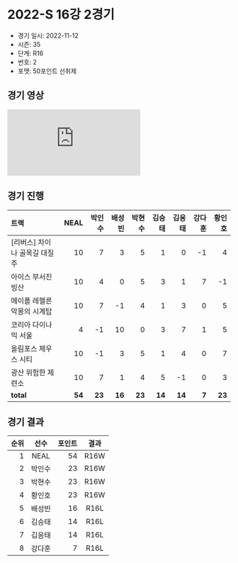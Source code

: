 # 2022-S 16강 2경기

- 경기 일시: 2022-11-12
- 시즌: 35
- 단계: R16
- 번호: 2
- 포맷: 50포인트 선취제





## 경기 영상
<iframe src="https://www.youtube.com/embed/Zy62vs7xgKo" frameborder="0" allowfullscreen>
</iframe>

## 경기 진행

| 트랙 | NEAL | 박인수 | 배성빈 | 박현수 | 김승태 | 김응태 | 강다훈 | 황인호 |
|:---|---:|---:|---:|---:|---:|---:|---:|---:|
| [리버스] 차이나 골목길 대질주 | 10 | 7 | 3 | 5 | 1 | 0 | -1 | 4 |
| 아이스 부서진 빙산 | 10 | 4 | 0 | 5 | 3 | 1 | 7 | -1 |
| 메이플 레헬른 악몽의 시계탑 | 10 | 7 | -1 | 4 | 1 | 3 | 0 | 5 |
| 코리아 다이나믹 서울 | 4 | -1 | 10 | 0 | 3 | 7 | 1 | 5 |
| 올림포스 제우스 시티 | 10 | -1 | 3 | 5 | 1 | 4 | 0 | 7 |
| 광산 위험한 제련소 | 10 | 7 | 1 | 4 | 5 | -1 | 0 | 3 |
| __total__ | __54__ | __23__ | __16__ | __23__ | __14__ | __14__ | __7__ | __23__ |




## 경기 결과

| 순위 | 선수 | 포인트 | 결과 |
|---:|:---:|---:|:---:|
| 1 | NEAL | 54 | R16W |
| 2 | 박인수 | 23 | R16W |
| 3 | 박현수 | 23 | R16W |
| 4 | 황인호 | 23 | R16W |
| 5 | 배성빈 | 16 | R16L |
| 6 | 김승태 | 14 | R16L |
| 7 | 김응태 | 14 | R16L |
| 8 | 강다훈 | 7 | R16L |

